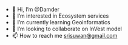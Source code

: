 - 👋 Hi, I’m @Damder
- 👀 I’m interested in Ecosystem services
- 🌱 I’m currently learning Geoinformatics
- 💞️ I’m looking to collaborate on InVest model
- 📫 How to reach me srisuwan@gmail.com

<!---
Damder/Damder is a ✨ special ✨ repository because its `README.md` (this file) appears on your GitHub profile.
You can click the Preview link to take a look at your changes.
--->
